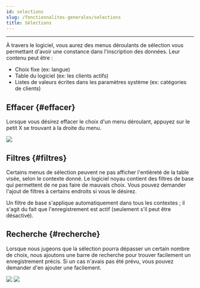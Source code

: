 ```yaml
---
id: selections
slug: /fonctionnalites-generales/selections
title: Sélections
---
```


---

À travers le logiciel, vous aurez des menus déroulants de sélection vous permettant d'avoir une constance dans l'inscription des données. Leur contenu peut être :

- Choix fixe (ex: langue)
- Table du logiciel (ex: les clients actifs)
- Listes de valeurs écrites dans les paramètres système (ex: catégories de clients)

## Effacer {#effacer}

Lorsque vous désirez effacer le choix d'un menu déroulant, appuyez sur le petit X se trouvant à la droite du menu.

![](/img/Fonctionnalites_Menus_1.png)

## Filtres {#filtres}

Certains menus de sélection peuvent ne pas afficher l'entièreté de la table visée, selon le contexte donné. Le logiciel noyau contient des filtres de base qui permettent de ne pas faire de mauvais choix. Vous pouvez demander l'ajout de filtres à certains endroits si vous le désirez.

Un filtre de base s'applique automatiquement dans tous les contextes ; il s'agit du fait que l'enregistrement est actif (seulement s'il peut être désactivé).

## Recherche {#recherche}

Lorsque nous jugeons que la sélection pourra dépasser un certain nombre de choix, nous ajoutons une barre de recherche pour trouver facilement un enregistrement précis. Si un cas n'avais pas été prévu, vous pouvez demander d'en ajouter une facilement.

![](/img/Fonctionnalites_Selections_01.png)
![](/img/Fonctionnalites_Selections_02.png)
